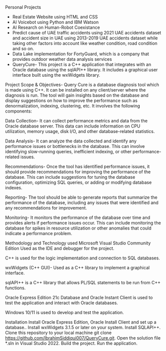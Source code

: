Personal Projects
- Real Estate Website using HTML and CSS
- AI Voicebot using Python and IBM Watson
- AI Research on Human-Robot Coexistance
- Predict cause of UAE traffic accidents using 2021 UAE accidents dataset and accident size in UAE using 2013-2019 UAE accidents dataset while taking other factors into account like weather condition, road condition and so on.
- Data Lake implementation for FortyGuard, which is a company that provides outdoor weather data analysis services
- QueryCure- This project is a C++ application that integrates with an Oracle database using the sqlAPI++ library. It includes a graphical user interface built using the wxWidgets library.

Project Scope & Objectives- Query Cure is a database diagnosis tool which is made using C++. It can be installed on any client/server where the diagnosis is run. The tool will gain insights based on the database and display suggestions on how to improve the performance such as denormalization, indexing, clustering, etc. It involves the following components:

Data Collection- It can collect performance metrics and data from the Oracle database server. This data can include information on CPU utilization, memory usage, disk I/O, and other database-related statistics.

Data Analysis- It can analyze the data collected and identify any performance issues or bottlenecks in the database. This can involve identifying slow-running queries, inefficient indexing, or other performance-related issues.

Recommendations- Once the tool has identified performance issues, it should provide recommendations for improving the performance of the database. This can include suggestions for tuning the database configuration, optimizing SQL queries, or adding or modifying database indexes.

Reporting- The tool should be able to generate reports that summarize the performance of the database, including any issues that were identified and any recommendations for improvement.

Monitoring- It monitors the performance of the database over time and provides alerts if performance issues occur. This can include monitoring the database for spikes in resource utilization or other anomalies that could indicate a performance problem.

Methodology and Technology used
Microsoft Visual Studio Community Edition
Used as the IDE and debugger for the project.

C++ is used for the logic implementation and connection to SQL databases.

wxWidgets (C++ GUI)- Used as a C++ library to implement a graphical interface.

sqlAPI++ is a C++ library that allows PL/SQL statements to be run from C++ functions.

Oracle Express Edition 21c Database and Oracle Instant Client is used to test the application and interact with Oracle databases.

Windows 10/11 is used to develop and test the application.

Installation
Install Oracle Express Edition, Oracle Install Client and set up a database..
Install wxWidgets 3.1.5 or later on your system.
Install SQLAPI++.
Clone this repository to your local machine git clone https://github.com/IbrahimSiddiqui007/QueryCure.git.
Open the solution file *.sln in Visual Studio 2022.
Build the project.
Run the application.
